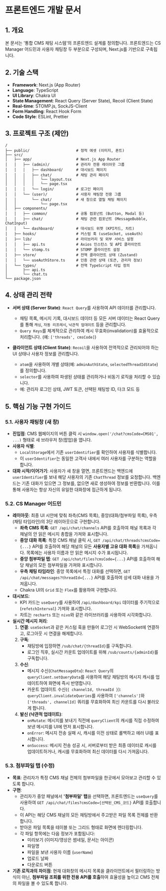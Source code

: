 # 프론트엔드 개발 문서

## 1. 개요

본 문서는 '통합 CMS 채팅 시스템'의 프론트엔드 설계를 정의합니다. 프론트엔드는 CS Manager 어드민과 사용자 채팅창 두 부분으로 구성되며, Next.js를 기반으로 구축됩니다.

## 2. 기술 스택

- **Framework**: Next.js (App Router)
- **Language**: TypeScript
- **UI Library**: Chakra UI
- **State Management**: React Query (Server State), Recoil (Client State)
- **Real-time**: STOMP.js, SockJS-Client
- **Form Handling**: React Hook Form
- **Code Style**: ESLint, Prettier

## 3. 프로젝트 구조 (제안)

```
/
├── public/                     # 정적 에셋 (이미지, 폰트)
├── src/
│   ├── app/                    # Next.js App Router
│   │   ├── (admin)/            # 관리자 전용 레이아웃 그룹
│   │   │   ├── dashboard/      # 대시보드 페이지
│   │   │   ├── chat/           # 채팅 관리 페이지
│   │   │   │   └── layout.tsx
│   │   │   │   └── page.tsx
│   │   │   └── login/          # 로그인 페이지
│   │   └── (user)/             # 사용자 채팅창 전용 그룹
│   │       └── chat/           # 새 창으로 열릴 채팅 페이지
│   │           └── page.tsx
│   ├── components/
│   │   ├── common/             # 공통 컴포넌트 (Button, Modal 등)
│   │   ├── chat/               # 채팅 관련 컴포넌트 (MessageBubble, ChatInput)
│   │   └── dashboard/          # 대시보드 위젯 (KPI카드, 차트)
│   ├── hooks/                  # 커스텀 훅 (useSocket, useAuth)
│   ├── lib/                    # 라이브러리 및 외부 서비스 설정
│   │   ├── api.ts              # Axios 인스턴스 및 API 클라이언트
│   │   └── stomp.ts            # STOMP 클라이언트 설정
│   ├── store/                  # 전역 클라이언트 상태 (Zustand)
│   │   └── useAuthStore.ts     # 인증 관련 상태 (토큰, 관리자 정보)
│   └── types/                  # 전역 TypeScript 타입 정의
│       ├── api.ts
│       └── chat.ts
└── package.json
```

## 4. 상태 관리 전략

- **서버 상태 (Server State)**: `React Query`를 사용하여 API 데이터를 관리합니다.

  - 채팅 목록, 메시지 기록, 대시보드 데이터 등 모든 서버 데이터는 React Query를 통해 `캐싱`, `자동 리프레시`, `낙관적 업데이트` 등을 관리합니다.
  - `Query Keys`를 체계적으로 관리하여 캐시 무효화(invalidation)를 효율적으로 처리합니다. (예: `['threads', cmsCode]`)

- **클라이언트 상태 (Client State)**: `Recoil`을 사용하여 전역적으로 관리되어야 하는 UI 상태나 사용자 정보를 관리합니다.
  - `atom`을 사용하여 개별 상태(예: `adminAuthState`, `selectedThreadIdState`)를 정의합니다.
  - `selector`를 사용하여 파생된 상태를 관리하거나 비동기 로직을 처리할 수 있습니다.
  - 예: 관리자 로그인 상태, JWT 토큰, 선택된 채팅방 ID, 다크 모드 등

## 5. 핵심 기능 구현 가이드

### 5.1. 사용자 채팅창 (새 창)

- **진입점**: CMS 웹페이지의 버튼 클릭 시 `window.open('/chat?cmsCode=CMS01', ...)` 형태로 새 브라우저 창(팝업)을 엽니다.
- **사용자 식별**:
  - `LocalStorage`에서 기존 `userIdentifier`를 확인하여 사용자를 식별합니다.
  - 이 `userIdentifier`는 동일한 고객사 내에서 여러 사용자를 구분하는 역할을 합니다.
- **대화 시작/이어가기**: 사용자가 새 창을 열면, 프론트엔드는 백엔드에 `userIdentifier`를 보내 해당 사용자의 기존 `ChatThread` 정보를 요청합니다. 백엔드는 기존 대화가 있으면 그 정보를, 없으면 새로 생성하여 정보를 반환합니다. 이를 통해 사용자는 항상 자신의 유일한 대화창에 접근하게 됩니다.

### 5.2. CS Manager 어드민

- **레이아웃**: 최종 UI 시안에 맞춰 좌측(CMS 목록), 중앙(대화/첨부파일 목록), 우측(채팅 타임라인)의 3단 레이아웃으로 구현합니다.
  - **좌측 CMS 목록**: `GET /api/chat/channels` API를 호출하여 채널 목록과 각 채널의 안 읽은 메시지 총합을 가져와 표시합니다.
  - **중앙 대화 목록**: 특정 CMS 채널 클릭 시, `GET /api/chat/threads?cmsCode={...}` API를 호출하여 해당 채널의 모든 **사용자별 고유 대화 목록**을 가져옵니다. 목록에는 사용자 이름과 안 읽은 메시지 수가 표시됩니다.
  - **중앙 첨부파일 탭**: `GET /api/chat/files?cmsCode={...}` API를 호출하여 해당 채널의 모든 첨부파일을 가져와 표시합니다.
  - **우측 채팅 타임라인**: 중앙 목록에서 특정 대화를 선택하면, `GET /api/chat/messages?threadId={...}` API를 호출하여 상세 대화 내용을 가져옵니다.
  - Chakra UI의 `Grid` 또는 `Flex`를 활용하여 구현합니다.
- **대시보드**:
  - KPI 카드는 `useQuery`를 사용하여 `/api/dashboard/kpi` 데이터를 주기적으로(`refetchInterval`) 가져와 표시합니다.
  - 차트는 `recharts` 또는 `nivo`와 같은 라이브러리를 사용하여 시각화합니다.
- **실시간 메시지 처리**:
  1. **연결**: `useSocket`과 같은 커스텀 훅을 만들어 로그인 시 WebSocket에 연결하고, 로그아웃 시 연결을 해제합니다.
  2. **구독**:
     - 채팅방에 입장하면 `/sub/chat/{threadId}`를 구독합니다.
     - 로그인 직후, 실시간 카운트 업데이트를 위해 `/sub/counts/{adminId}`를 구독합니다.
  3. **수신**:
     - 메시지 수신(`ChatMessageDto`): `React Query`의 `queryClient.setQueryData`를 사용하여 해당 채팅방의 메시지 캐시를 업데이트하여 화면에 즉시 반영합니다.
     - 카운트 업데이트 수신(`{ channelId, threadId }`): `queryClient.invalidateQueries`를 사용하여 `['channels']`와 `['threads', channelId]` 쿼리를 무효화하여 최신 카운트를 다시 불러오게 합니다.
  4. **발신 (낙관적 업데이트)**:
     - `onMutate`: 메시지를 보내기 직전에 `queryClient`의 캐시를 직접 수정하여 보낸 메시지를 UI에 먼저 표시합니다.
     - `onError`: 메시지 전송 실패 시, 캐시를 이전 상태로 롤백하고 에러 UI를 표시합니다.
     - `onSuccess`: 메시지 전송 성공 시, 서버로부터 받은 최종 데이터로 캐시를 업데이트하거나, 캐시를 무효화하여 최신 데이터를 다시 가져옵니다.

### 5.3. 첨부파일 탭 (수정)

- **목표**: 관리자가 특정 CMS 채널 전체의 첨부파일을 한곳에서 모아보고 관리할 수 있도록 합니다.
- **구현**:
  - 관리자가 중앙 패널에서 **'첨부파일' 탭**을 선택하면, 프론트엔드는 `useQuery`를 사용하여 `GET /api/chat/files?cmsCode={선택된_CMS_코드}` API를 호출합니다.
  - 이 API는 해당 CMS 채널의 모든 채팅방에서 주고받은 파일 목록 전체를 반환합니다.
  - 받아온 파일 목록을 테이블 또는 그리드 형태로 화면에 렌더링합니다.
  - 각 파일 항목에는 다음 정보가 포함됩니다:
    - 미리보기 (이미지/영상은 썸네일, 문서는 아이콘)
    - 파일명
    - 파일을 보낸 사용자 이름 (`userName`)
    - 업로드 날짜
    - 다운로드 버튼
- **기존 로직과의 차이점**: 현재 대화창의 메시지 목록을 클라이언트에서 필터링하는 방식이 아닌, **첨부파일 조회를 위한 전용 API를 호출**하여 효율성을 높이고 CMS 전체의 파일을 볼 수 있도록 합니다.
